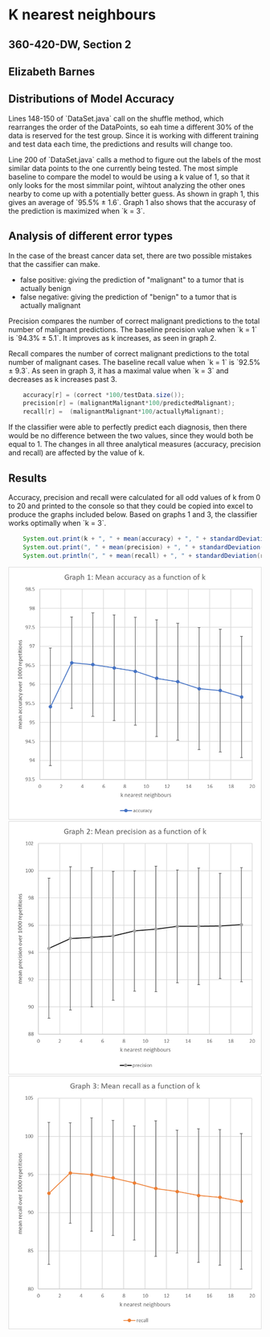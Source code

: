 # K nearest neighbours
## 360-420-DW, Section 2
## Elizabeth Barnes

## Distributions of Model Accuracy

<p>
	Lines 148-150 of `DataSet.java` call on the shuffle method, 
	which rearranges the order of the DataPoints, 
	so eah time a different 30% of the data is reserved for the test group. 
	Since it is working with different training and test data each time, 
	the predictions and results will change too.	
</p>
<p>
	Line 200 of `DataSet.java` calls a method to figure out the labels of the most similar data points to the one currently being tested. 
	The most simple baseline to compare the model to would be using a k value of 1, so that it only looks for the most simmilar point, 
	wihtout analyzing the other ones nearby to come up with a potentially better guess.
	As shown in graph 1, this gives an average of `95.5% ± 1.6`.
	Graph 1 also shows that the accurasy of the prediction is maximized when `k = 3`.
</p>


## Analysis of different error types
<p>
	In the case of the breast cancer data set, there are two possible mistakes that the cassifier can make.
	<ul>
		<li>false positive: giving the prediction of "malignant" to a tumor that is actually benign </li>
		<li>false negative: giving the prediction of "benign" to a tumor that is actually malignant </li>
	</ul>
</p>
<p>
	Precision compares the number of correct malignant predictions to the total number of malignant predictions.
	The baseline precision value when `k = 1` is `94.3% ± 5.1`. 
	It improves as k increases, as seen in graph 2.
</p>
<p>
	Recall compares the number of correct malignant predictions to the total number of malignant cases.
	The baseline recall value when `k = 1` is `92.5% ± 9.3`.
	As seen in graph 3, it has a maximal value when `k = 3` and decreases as k increases past 3.
</p>

```java
	accuracy[r] = (correct *100/testData.size());
	precision[r] = (malignantMalignant*100/predictedMalignant);
	recall[r] =  (malignantMalignant*100/actuallyMalignant);
```

<p>
	If the classifier were able to perfectly predict each diagnosis, then there would be no difference between the two values,
	since they would both be equal to 1. 
	The changes in all three analytical measures (accuracy, precision and recall) are affected by the value of k.
</p>



## Results
<p>
	Accuracy, precision and recall were calculated for all odd values of k from 0 to 20 
	and printed to the console so that they could be copied into excel to produce the graphs included below.
	Based on graphs 1 and 3, the classifier works optimally when `k = 3`.
</p>

```java	
	System.out.print(k + ", " + mean(accuracy) + ", " + standardDeviation(accuracy));
	System.out.print(", " + mean(precision) + ", " + standardDeviation(precision));
	System.out.println(", " + mean(recall) + ", " + standardDeviation(recall));
```
<img src="G1_accuracy.png">
<img src="G2_precision.png">
<img src="G3_recall.png">
